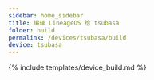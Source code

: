 ```yaml
---
sidebar: home_sidebar
title: 编译 LineageOS 给 tsubasa
folder: build
permalink: /devices/tsubasa/build
device: tsubasa
---
```

{% include templates/device_build.md %}
